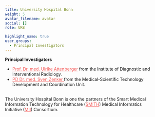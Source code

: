 ```yaml
---
title: University Hospital Bonn
weight: 5
avatar_filename: avatar
social: []
role: UKB

highlight_name: true
user_groups:
  - Principal Investigators
---
```

**Principal Investigators**
-	<a href="https://www.ukbonn.de/radiologie/unser-team/direktorin-der-klinik/" style="color: #f55957 !important;"> Prof. Dr. med. Ulrike Attenberger</a> from the Institute of Diagnostic and Interventional Radiology.
-	<a href="https://www.ukbonn.de/ueber-uns/stabsstellen/mwtek/" style="color: #f55957 !important;"> PD Dr. med. Sven Zenker </a> from the Medical-Scientific Technology Development and Coordination Unit.




<br>The University Hospital Bonn is one the partners of the Smart Medical Information Technology for Healthcare (<a href="https://www.smith.care/en/" style="color: #f55957">SMITH</a>) Medical Informatics Initiative (<a href="https://www.medizininformatik-initiative.de/en/start" style="color: #f55957 !important;">MII</a>) Consortium.
<style>
  .bottom-three {
    margin-bottom: 2 cm;
    text-align:justify;
    hyphens: auto;
    -webkit-hyphens: auto;
  }
</style>
